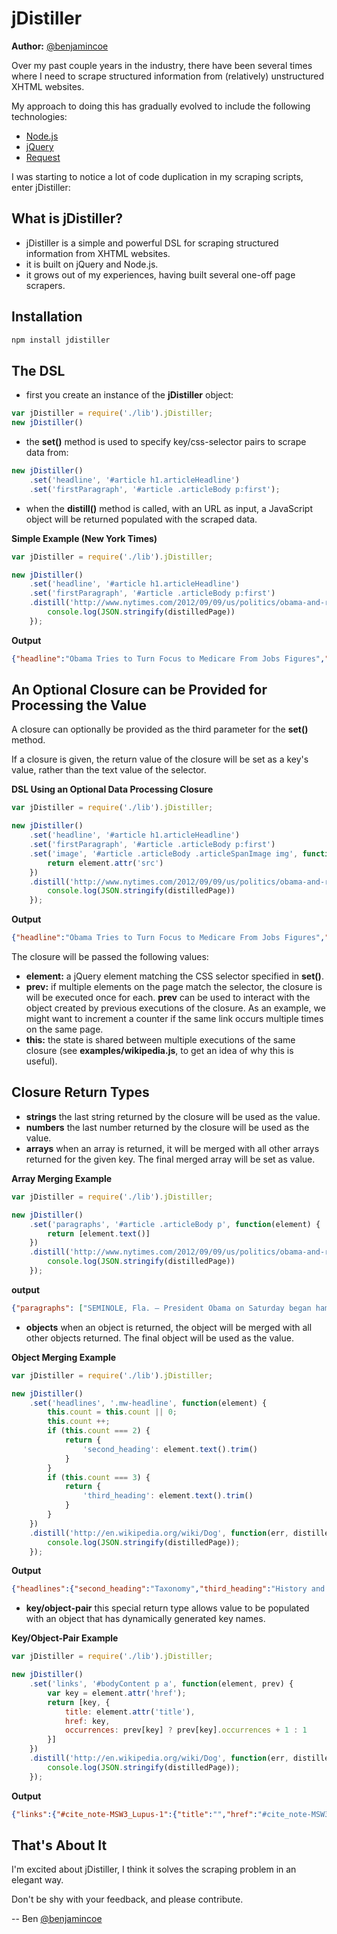 jDistiller
=========

**Author:** [@benjamincoe](https://twitter.com/#/benjamincoe)

Over my past couple years in the industry, there have been several times where I need to scrape structured information from (relatively) unstructured XHTML websites.

My approach to doing this has gradually evolved to include the following technologies:

* [Node.js](http://nodejs.org/)
* [jQuery](http://jquery.com/)
* [Request](https://github.com/mikeal/request)

I was starting to notice a lot of code duplication in my scraping scripts, enter jDistiller:

What is jDistiller?
------------------

* jDistiller is a simple and powerful DSL for scraping structured information from XHTML websites.
* it is built on jQuery and Node.js.
* it grows out of my experiences, having built several one-off page scrapers.

Installation
-----------

```bash
npm install jdistiller
```

The DSL
-------

* first you create an instance of the __jDistiller__ object:

```javascript
var jDistiller = require('./lib').jDistiller;
new jDistiller()
```

* the __set()__ method is used to specify key/css-selector pairs to scrape data from:

```javascript
new jDistiller()
	.set('headline', '#article h1.articleHeadline')
	.set('firstParagraph', '#article .articleBody p:first');
```

* when the __distill()__ method is called, with an URL as input, a JavaScript object will be returned populated with the scraped data.

**Simple Example (New York Times)**

```javascript
var jDistiller = require('./lib').jDistiller;

new jDistiller()
	.set('headline', '#article h1.articleHeadline')
	.set('firstParagraph', '#article .articleBody p:first')
	.distill('http://www.nytimes.com/2012/09/09/us/politics/obama-and-romney-battle-for-votes-in-2-swing-states.html?_r=1&hp', function(err, distilledPage) {
		console.log(JSON.stringify(distilledPage))
	});
```

**Output**

```json
{"headline":"Obama Tries to Turn Focus to Medicare From Jobs Figures","firstParagraph":"SEMINOLE, Fla. — President Obama on Saturday began hammering away at the Republican ticket’s plans for Medicare, using a campaign swing through Florida, with its large number of retired and elderly voters, to try to turn the page from anemic employment growth, his biggest weakness, to entitlements, a Democratic strength."}
```

An Optional Closure can be Provided for Processing the Value
--------------------------

A closure can optionally be provided as the third parameter for the __set()__ method.

If a closure is given, the return value of the closure will be set as a key's value, rather than the text value of the selector.

**DSL Using an Optional Data Processing Closure**

```javascript
var jDistiller = require('./lib').jDistiller;

new jDistiller()
	.set('headline', '#article h1.articleHeadline')
	.set('firstParagraph', '#article .articleBody p:first')
	.set('image', '#article .articleBody .articleSpanImage img', function(element, prev) {
		return element.attr('src')
	})
	.distill('http://www.nytimes.com/2012/09/09/us/politics/obama-and-romney-battle-for-votes-in-2-swing-states.html?_r=1&hp', function(err, distilledPage) {
		console.log(JSON.stringify(distilledPage))
	});
```

**Output**

```json
{"headline":"Obama Tries to Turn Focus to Medicare From Jobs Figures","firstParagraph":"SEMINOLE, Fla. — President Obama on Saturday began hammering away at the Republican ticket’s plans for Medicare, using a campaign swing through Florida, with its large number of retired and elderly voters, to try to turn the page from anemic employment growth, his biggest weakness, to entitlements, a Democratic strength.","image":"http://graphics8.nytimes.com/images/2012/09/09/us/JP-CANDIDATE-1/JP-CANDIDATE-1-articleLarge.jpg"}
```
The closure will be passed the following values:

* **element:** a jQuery element matching the CSS selector specified in __set()__.
* **prev:** if multiple elements on the page match the selector, the closure is will be executed once for each. __prev__ can be used to interact with the object created by previous executions of the closure. As an example, we might want to increment a counter if the same link occurs multiple times on the same page.
* **this:** the state is shared between multiple executions of the same closure (see __examples/wikipedia.js__, to get an idea of why this is useful).

Closure Return Types
-------------------

* **strings** the last string returned by the closure will be used as the value.
* **numbers** the last number returned by the closure will be used as the value.
* **arrays** when an array is returned, it will be merged with all other arrays returned for the given key. The final merged array will be set as value.

**Array Merging Example**

```javascript
var jDistiller = require('./lib').jDistiller;

new jDistiller()
	.set('paragraphs', '#article .articleBody p', function(element) {
		return [element.text()]
	})
	.distill('http://www.nytimes.com/2012/09/09/us/politics/obama-and-romney-battle-for-votes-in-2-swing-states.html?_r=1&hp', function(err, distilledPage) {
		console.log(JSON.stringify(distilledPage))
	});
```

**output**

```json
{"paragraphs": ["SEMINOLE, Fla. — President Obama on Saturday began hammering away at the Republican ticket’s...", "Kicking off a two-day bus tour through...", ...]}
```

* **objects** when an object is returned, the object will be merged with all other objects returned. The final object will be used as the value.

**Object Merging Example**

```javascript
var jDistiller = require('./lib').jDistiller;

new jDistiller()
	.set('headlines', '.mw-headline', function(element) {
		this.count = this.count || 0;
		this.count ++;
		if (this.count === 2) {
			return {
				'second_heading': element.text().trim()
			}
		}
		if (this.count === 3) {
			return {
				'third_heading': element.text().trim()
			}
		}
	})
	.distill('http://en.wikipedia.org/wiki/Dog', function(err, distilledPage) {
		console.log(JSON.stringify(distilledPage));
	});
```

**Output**

```json
{"headlines":{"second_heading":"Taxonomy","third_heading":"History and evolution"}}
```

* **key/object-pair** this special return type allows value to be populated with an object that has dynamically generated key names.

**Key/Object-Pair Example**

```javascript
var jDistiller = require('./lib').jDistiller;

new jDistiller()
	.set('links', '#bodyContent p a', function(element, prev) {
		var key = element.attr('href');
		return [key, {
			title: element.attr('title'),
			href: key,
			occurrences: prev[key] ? prev[key].occurrences + 1 : 1
		}]
	})
	.distill('http://en.wikipedia.org/wiki/Dog', function(err, distilledPage) {
		console.log(JSON.stringify(distilledPage));
	});
```

**Output**

```json
{"links":{"#cite_note-MSW3_Lupus-1":{"title":"","href":"#cite_note-MSW3_Lupus-1","occurrences":1},"#cite_note-ADW-2":{"title":"","href":"#cite_note-ADW-2","occurrences":1},"/wiki/Gray_wolf_subspecies":{"title":"Gray wolf subspecies","href":"/wiki/Gray_wolf_subspecies","occurrences":1},"/wiki/Gray_wolf":{"title":"Gray wolf","href":"/wiki/Gray_wolf","occurrences":1},"/wiki/Canidae":{"title":"Canidae","href":"/wiki/Canidae","occurrences":1}}}
```

That's About It
----------

I'm excited about jDistiller, I think it solves the scraping problem in an elegant way.

Don't be shy with your feedback, and please contribute.

-- Ben [@benjamincoe](https://twitter.com/#/benjamincoe)
